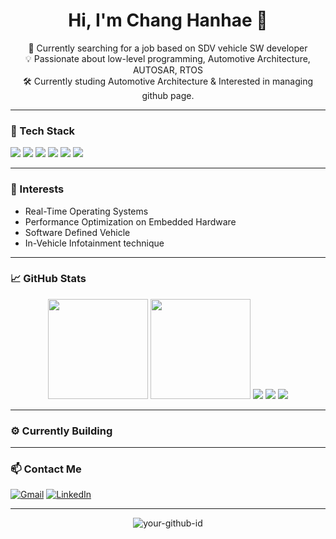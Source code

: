 <h1 align="center">Hi, I'm Chang Hanhae 👋</h1>

<p align="center">
  🚗 Currently searching for a job based on SDV vehicle SW developer<br/>
  💡 Passionate about low-level programming, Automotive Architecture, AUTOSAR, RTOS<br/>
  🛠️ Currently studing Automotive Architecture & Interested in managing github page.
</p>

---

### 🔧 Tech Stack
<p>
  <img src="https://img.shields.io/badge/C-A8B9CC?style=for-the-badge&logo=c&logoColor=black"/>
  <img src="https://img.shields.io/badge/C++-00599C?style=for-the-badge&logo=cplusplus&logoColor=white"/>
  <img src="https://img.shields.io/badge/Embedded-Critical%20Thinking-blueviolet?style=for-the-badge"/>
  <img src="https://img.shields.io/badge/Python-3776AB?style=for-the-badge&logo=python&logoColor=white"/>
  <img src="https://img.shields.io/badge/ARM-Microcontrollers-lightgrey?style=for-the-badge"/>
  <img src="https://img.shields.io/badge/RTOS-FreeRTOS-informational?style=for-the-badge"/>
</p>

---

### 🛞 Interests  
- Real-Time Operating Systems  
- Performance Optimization on Embedded Hardware
- Software Defined Vehicle
- In-Vehicle Infotainment technique

---

### 📈 GitHub Stats
<p align="center">
<img src="https://github-readme-stats.vercel.app/api?username=YourGitHubID&show_icons=true&theme=tokyonight&count_private=true" height="160"/>
<img src="https://github-readme-streak-stats.herokuapp.com/?user=YourGitHubID&theme=tokyonight&count_private=true" height="160"/>
<img src="https://github-readme-activity-graph.vercel.app/graph?username=hansun333&theme=github-dark" />
<img src="https://github-profile-trophy.vercel.app/?username=hansun333&theme=tokyonight" />
<img src="https://github-readme-stats.vercel.app/api/wakatime?username=hansun333&theme=tokyonight&hide_title=true" />
</p>

---

### ⚙️ Currently Building


---

### 📫 Contact Me
[![Gmail](https://img.shields.io/badge/gmail-D14836?style=flat-square&logo=gmail&logoColor=white)](mailto:hansun333@gmail.com)
[![LinkedIn](https://img.shields.io/badge/linkedin-0A66C2?style=flat-square&logo=linkedin&logoColor=white)](https://www.linkedin.com/in/%ED%95%9C%ED%95%B4-%EC%9E%A5-b45149285/)

---

<!-- Optional: 방문자 수 -->
<p align="center">
  <img src="https://komarev.com/ghpvc/?username=YourGitHubID&label=Profile%20views&color=0e75b6&style=flat" alt="your-github-id" />
</p>
